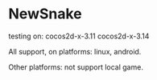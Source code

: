 # NewSnake
testing on:
    cocos2d-x-3.11
    cocos2d-x-3.14
    
All support, on platforms: linux, android.

Other platforms: not support local game.
